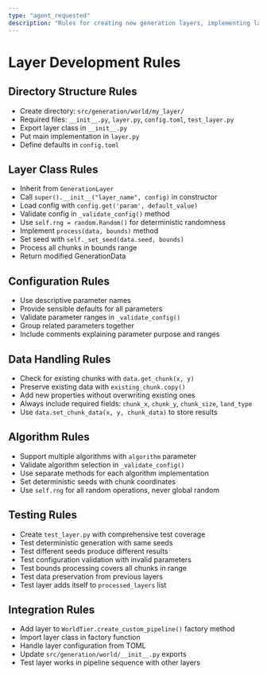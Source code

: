 ```yaml
---
type: "agent_requested"
description: "Rules for creating new generation layers, implementing layer classes, and following established patterns"
---
```


# Layer Development Rules

## Directory Structure Rules

- Create directory: `src/generation/world/my_layer/`
- Required files: `__init__.py`, `layer.py`, `config.toml`, `test_layer.py`
- Export layer class in `__init__.py`
- Put main implementation in `layer.py`
- Define defaults in `config.toml`

## Layer Class Rules

- Inherit from `GenerationLayer`
- Call `super().__init__("layer_name", config)` in constructor
- Load config with `config.get('param', default_value)`
- Validate config in `_validate_config()` method
- Use `self.rng = random.Random()` for deterministic randomness
- Implement `process(data, bounds)` method
- Set seed with `self._set_seed(data.seed, bounds)`
- Process all chunks in bounds range
- Return modified GenerationData

## Configuration Rules

- Use descriptive parameter names
- Provide sensible defaults for all parameters
- Validate parameter ranges in `_validate_config()`
- Group related parameters together
- Include comments explaining parameter purpose and ranges

## Data Handling Rules

- Check for existing chunks with `data.get_chunk(x, y)`
- Preserve existing data with `existing_chunk.copy()`
- Add new properties without overwriting existing ones
- Always include required fields: `chunk_x`, `chunk_y`, `chunk_size`, `land_type`
- Use `data.set_chunk_data(x, y, chunk_data)` to store results

## Algorithm Rules

- Support multiple algorithms with `algorithm` parameter
- Validate algorithm selection in `_validate_config()`
- Use separate methods for each algorithm implementation
- Set deterministic seeds with chunk coordinates
- Use `self.rng` for all random operations, never global random

## Testing Rules

- Create `test_layer.py` with comprehensive test coverage
- Test deterministic generation with same seeds
- Test different seeds produce different results
- Test configuration validation with invalid parameters
- Test bounds processing covers all chunks in range
- Test data preservation from previous layers
- Test layer adds itself to `processed_layers` list

## Integration Rules

- Add layer to `WorldTier.create_custom_pipeline()` factory method
- Import layer class in factory function
- Handle layer configuration from TOML
- Update `src/generation/world/__init__.py` exports
- Test layer works in pipeline sequence with other layers